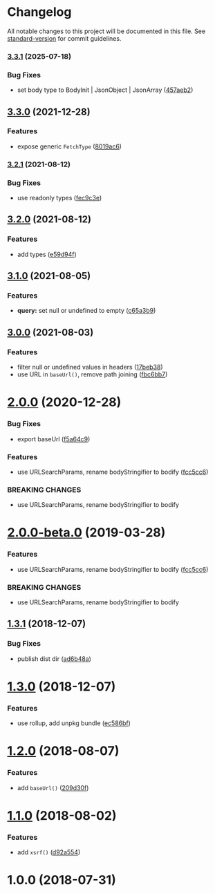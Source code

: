 # Changelog

All notable changes to this project will be documented in this file. See [standard-version](https://github.com/conventional-changelog/standard-version) for commit guidelines.

### [3.3.1](https://github.com/ambar/create-fetch/compare/v3.3.0...v3.3.1) (2025-07-18)


### Bug Fixes

* set body type to BodyInit | JsonObject | JsonArray ([457aeb2](https://github.com/ambar/create-fetch/commit/457aeb2a4d3a5cc866d6ee212bfed2b4953721c2))

## [3.3.0](https://github.com/ambar/create-fetch/compare/v3.2.1...v3.3.0) (2021-12-28)


### Features

* expose generic `FetchType` ([8019ac6](https://github.com/ambar/create-fetch/commit/8019ac63c9d569c2be5b6acd585e02c710ab4202))

### [3.2.1](https://github.com/ambar/create-fetch/compare/v3.2.0...v3.2.1) (2021-08-12)


### Bug Fixes

* use readonly types ([fec9c3e](https://github.com/ambar/create-fetch/commit/fec9c3e028193da496033e400579f6048c59bbd4))

## [3.2.0](https://github.com/ambar/create-fetch/compare/v3.1.0...v3.2.0) (2021-08-12)


### Features

* add types ([e59d94f](https://github.com/ambar/create-fetch/commit/e59d94fad3561fb43834baeacd93fc2eaf1d9051))

## [3.1.0](https://github.com/ambar/create-fetch/compare/v3.0.0...v3.1.0) (2021-08-05)


### Features

* **query:** set null or undefined to empty ([c65a3b9](https://github.com/ambar/create-fetch/commit/c65a3b980dbfeff17d559b070649c97aee2b24fd))

## [3.0.0](https://github.com/ambar/create-fetch/compare/v2.0.0...v3.0.0) (2021-08-03)


### Features

* filter null or undefined values in headers ([17beb38](https://github.com/ambar/create-fetch/commit/17beb38c06bfad21bd1fc7322688989db7d6dc20))
* use URL in `baseUrl()`, remove path joining ([fbc6bb7](https://github.com/ambar/create-fetch/commit/fbc6bb73a0379659b88aaaf52d80bcf47535fe56))

# [2.0.0](https://github.com/ambar/create-fetch/compare/v1.3.1...v2.0.0) (2020-12-28)


### Bug Fixes

* export baseUrl ([f5a64c9](https://github.com/ambar/create-fetch/commit/f5a64c9))


### Features

* use URLSearchParams, rename bodyStringifier to bodify ([fcc5cc6](https://github.com/ambar/create-fetch/commit/fcc5cc6))


### BREAKING CHANGES

* use URLSearchParams, rename bodyStringifier to bodify



# [2.0.0-beta.0](https://github.com/ambar/create-fetch/compare/v1.3.2...v2.0.0-beta.0) (2019-03-28)


### Features

* use URLSearchParams, rename bodyStringifier to bodify ([fcc5cc6](https://github.com/ambar/create-fetch/commit/fcc5cc6))


### BREAKING CHANGES

* use URLSearchParams, rename bodyStringifier to bodify



<a name="1.3.1"></a>
## [1.3.1](https://github.com/ambar/create-fetch/compare/v1.3.0...v1.3.1) (2018-12-07)


### Bug Fixes

* publish dist dir ([ad6b48a](https://github.com/ambar/create-fetch/commit/ad6b48a))



<a name="1.3.0"></a>
# [1.3.0](https://github.com/ambar/create-fetch/compare/v1.2.0...v1.3.0) (2018-12-07)


### Features

* use rollup, add unpkg bundle ([ec586bf](https://github.com/ambar/create-fetch/commit/ec586bf))



<a name="1.2.0"></a>
# [1.2.0](https://github.com/ambar/create-fetch/compare/v1.1.0...v1.2.0) (2018-08-07)


### Features

* add `baseUrl()` ([209d30f](https://github.com/ambar/create-fetch/commit/209d30f))



<a name="1.1.0"></a>
# [1.1.0](https://github.com/ambar/create-fetch/compare/v1.0.0...v1.1.0) (2018-08-02)


### Features

* add `xsrf()` ([d92a554](https://github.com/ambar/create-fetch/commit/d92a554))



<a name="1.0.0"></a>
# 1.0.0 (2018-07-31)

